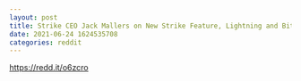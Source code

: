 ```yaml
--- 
layout: post 
title: Strike CEO Jack Mallers on New Strike Feature, Lightning and Bitcoin in El Salvador - June 23rd 2021 
date: 2021-06-24 1624535708 
categories: reddit 
--- 
```

https://redd.it/o6zcro